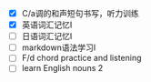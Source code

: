 - [x] C/a调的和声短句书写，听力训练
- [x] 英语词汇记忆Ⅰ
- [ ] 日语词汇记忆Ⅰ
- [ ] markdown语法学习Ⅰ
- [ ] F/d chord practice and listening
- [ ]  learn English nouns 2